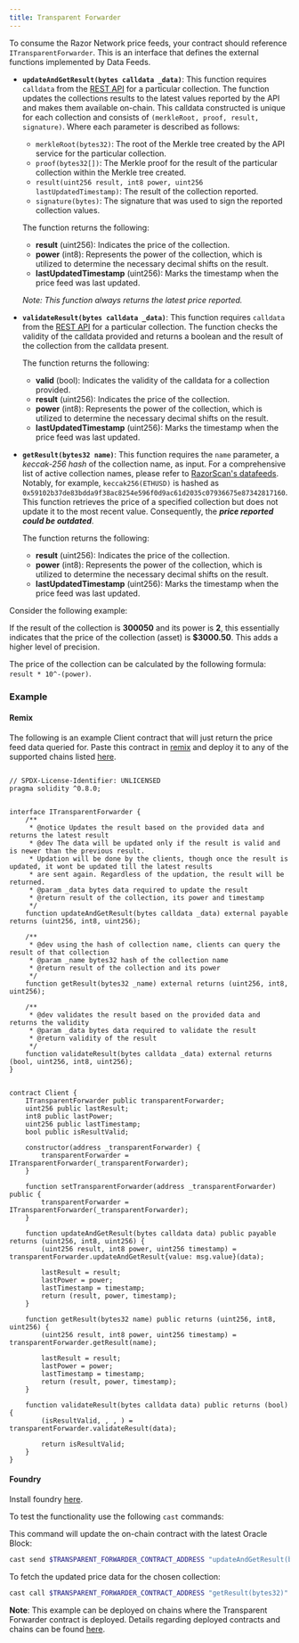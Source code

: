 ```yaml
---
title: Transparent Forwarder
---
```


To consume the Razor Network price feeds, your contract should reference `ITransparentForwarder`. This is an interface that defines the external functions implemented by Data Feeds.

- **`updateAndGetResult(bytes calldata _data)`**: This function requires `calldata` from the [REST API](./api.md) for a particular collection. The function updates the collections results to the latest values reported by the API and makes them available on-chain. This calldata constructed is unique for each collection and consists of `(merkleRoot, proof, result, signature)`. Where each parameter is described as follows: 
    - `merkleRoot(bytes32)`: The root of the Merkle tree created by the API service for the particular collection.
    - `proof(bytes32[])`: The Merkle proof for the result of the particular collection within the Merkle tree created. 
    - `result(uint256 result, int8 power, uint256 lastUpdatedTimestamp)`: The result of the collection reported.
    - `signature(bytes)`: The signature that was used to sign the reported collection values.

    The function returns the following:
    - **result** (uint256): Indicates the price of the collection.
    - **power** (int8): Represents the power of the collection, which is utilized to determine the necessary decimal shifts on the result.
    - **lastUpdatedTimestamp** (uint256): Marks the timestamp when the price feed was last updated.

    _Note: This function always returns the latest price reported._



- **`validateResult(bytes calldata _data)`**: This function requires `calldata` from the [REST API](./api.md) for a particular collection. The function checks the validity of the calldata provided and returns a boolean and the result of the collection from the calldata present.

    The function returns the following:
    - **valid** (bool): Indicates the validity of the calldata for a collection provided.
    - **result** (uint256): Indicates the price of the collection.
    - **power** (int8): Represents the power of the collection, which is utilized to determine the necessary decimal shifts on the result.
    - **lastUpdatedTimestamp** (uint256): Marks the timestamp when the price feed was last updated.



- **`getResult(bytes32 name)`**: This function requires the `name` parameter, a _keccak-256 hash_ of the collection name, as input. For a comprehensive list of active collection names, please refer to [RazorScan's datafeeds](https://razorscan.io/governance/datafeeds). Notably, for example, `keccak256(ETHUSD)` is hashed as `0x59102b37de83bdda9f38ac8254e596f0d9ac61d2035c07936675e87342817160`. This function retrieves the price of a specified collection but does not update it to the most recent value. Consequently, the _**price reported could be outdated**_.

    The function returns the following:
    - **result** (uint256): Indicates the price of the collection.
    - **power** (int8): Represents the power of the collection, which is utilized to determine the necessary decimal shifts on the result.
    - **lastUpdatedTimestamp** (uint256): Marks the timestamp when the price feed was last updated.


Consider the following example:

If the result of the collection is **300050** and its power is **2**, this essentially indicates that the price of the collection (asset) is **$3000.50**. This adds a higher level of precision.

The price of the collection can be calculated by the following formula: `result * 10^-(power)`.


### Example 

#### Remix
The following is an example Client contract that will just return the price feed data queried for. Paste this contract in [remix](https://remix.ethereum.org/) and deploy it to any of the supported chains listed [here](./deployment-details.md).

```solidity

// SPDX-License-Identifier: UNLICENSED
pragma solidity ^0.8.0;


interface ITransparentForwarder {
    /**
     * @notice Updates the result based on the provided data and returns the latest result
     * @dev The data will be updated only if the result is valid and is newer than the previous result.
     * Updation will be done by the clients, though once the result is updated, it wont be updated till the latest results
     * are sent again. Regardless of the updation, the result will be returned.
     * @param _data bytes data required to update the result
     * @return result of the collection, its power and timestamp
     */
    function updateAndGetResult(bytes calldata _data) external payable returns (uint256, int8, uint256);

    /**
     * @dev using the hash of collection name, clients can query the result of that collection
     * @param _name bytes32 hash of the collection name
     * @return result of the collection and its power
     */
    function getResult(bytes32 _name) external returns (uint256, int8, uint256);

    /**
     * @dev validates the result based on the provided data and returns the validity
     * @param _data bytes data required to validate the result
     * @return validity of the result
     */
    function validateResult(bytes calldata _data) external returns (bool, uint256, int8, uint256);
}


contract Client {
    ITransparentForwarder public transparentForwarder;
    uint256 public lastResult;
    int8 public lastPower;
    uint256 public lastTimestamp;
    bool public isResultValid;

    constructor(address _transparentForwarder) {
        transparentForwarder = ITransparentForwarder(_transparentForwarder);
    }

    function setTransparentForwarder(address _transparentForwarder) public {
        transparentForwarder = ITransparentForwarder(_transparentForwarder);
    }

    function updateAndGetResult(bytes calldata data) public payable returns (uint256, int8, uint256) {
        (uint256 result, int8 power, uint256 timestamp) = transparentForwarder.updateAndGetResult{value: msg.value}(data);

        lastResult = result;
        lastPower = power;
        lastTimestamp = timestamp;
        return (result, power, timestamp);
    }

    function getResult(bytes32 name) public returns (uint256, int8, uint256) {
        (uint256 result, int8 power, uint256 timestamp) = transparentForwarder.getResult(name);

        lastResult = result;
        lastPower = power;
        lastTimestamp = timestamp;
        return (result, power, timestamp);
    }

    function validateResult(bytes calldata data) public returns (bool) {
        (isResultValid, , , ) = transparentForwarder.validateResult(data);

        return isResultValid;
    }
}

```


#### Foundry


Install foundry [here](https://book.getfoundry.sh/getting-started/installation).

To test the functionality use the following `cast` commands:

This command will update the on-chain contract with the latest Oracle Block:

```bash
cast send $TRANSPARENT_FORWARDER_CONTRACT_ADDRESS "updateAndGetResult(bytes)" $CALLDATA --rpc-url $RPC --private-key $PRIV_KEY
```


To fetch the updated price data for the chosen collection:
```bash
cast call $TRANSPARENT_FORWARDER_CONTRACT_ADDRESS "getResult(bytes32)" $COLLECTION_NAME  --rpc-url $RPC --private-key $PRIV_KEY 
```

**Note**: This example can be deployed on chains where the Transparent Forwarder contract is deployed. Details regarding deployed contracts and chains can be found [here](/docs/consume-data-feeds/deployment-details#supported-chains). 